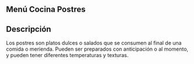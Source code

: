 ## Menú Cocina Postres

## Descripción
Los postres son platos dulces o salados que se consumen al final de una comida o merienda. Pueden ser preparados con anticipación o al momento, y pueden tener diferentes temperaturas y texturas. 
